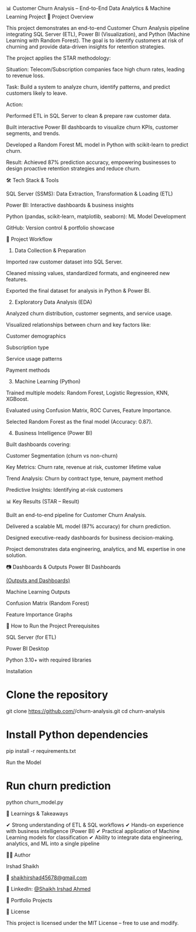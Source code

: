 📊 Customer Churn Analysis – End-to-End Data Analytics & Machine Learning Project
🌟 Project Overview

This project demonstrates an end-to-end Customer Churn Analysis pipeline integrating SQL Server (ETL), Power BI (Visualization), and Python (Machine Learning with Random Forest).
The goal is to identify customers at risk of churning and provide data-driven insights for retention strategies.

The project applies the STAR methodology:

Situation: Telecom/Subscription companies face high churn rates, leading to revenue loss.

Task: Build a system to analyze churn, identify patterns, and predict customers likely to leave.

Action:

Performed ETL in SQL Server to clean & prepare raw customer data.

Built interactive Power BI dashboards to visualize churn KPIs, customer segments, and trends.

Developed a Random Forest ML model in Python with scikit-learn to predict churn.

Result: Achieved 87% prediction accuracy, empowering businesses to design proactive retention strategies and reduce churn.

🛠️ Tech Stack & Tools

SQL Server (SSMS): Data Extraction, Transformation & Loading (ETL)

Power BI: Interactive dashboards & business insights

Python (pandas, scikit-learn, matplotlib, seaborn): ML Model Development

GitHub: Version control & portfolio showcase

📂 Project Workflow
1. Data Collection & Preparation

Imported raw customer dataset into SQL Server.

Cleaned missing values, standardized formats, and engineered new features.

Exported the final dataset for analysis in Python & Power BI.

2. Exploratory Data Analysis (EDA)

Analyzed churn distribution, customer segments, and service usage.

Visualized relationships between churn and key factors like:

Customer demographics

Subscription type

Service usage patterns

Payment methods

3. Machine Learning (Python)

Trained multiple models: Random Forest, Logistic Regression, KNN, XGBoost.

Evaluated using Confusion Matrix, ROC Curves, Feature Importance.

Selected Random Forest as the final model (Accuracy: 0.87).

4. Business Intelligence (Power BI)

Built dashboards covering:

Customer Segmentation (churn vs non-churn)

Key Metrics: Churn rate, revenue at risk, customer lifetime value

Trend Analysis: Churn by contract type, tenure, payment method

Predictive Insights: Identifying at-risk customers

📊 Key Results (STAR – Result)

Built an end-to-end pipeline for Customer Churn Analysis.

Delivered a scalable ML model (87% accuracy) for churn prediction.

Designed executive-ready dashboards for business decision-making.

Project demonstrates data engineering, analytics, and ML expertise in one solution.

📷 Dashboards & Outputs
Power BI Dashboards

[(Outputs and Dashboards)](https://github.com/Irshad45678/Portfolio-Projects/tree/main/Projects/Customer%20Churn%20Analysis/Images)

Machine Learning Outputs

Confusion Matrix (Random Forest)

Feature Importance Graphs

🚀 How to Run the Project
Prerequisites

SQL Server (for ETL)

Power BI Desktop

Python 3.10+ with required libraries

Installation
# Clone the repository
git clone https://github.com/<your-username>/churn-analysis.git
cd churn-analysis

# Install Python dependencies
pip install -r requirements.txt

Run the Model
# Run churn prediction
python churn_model.py

📌 Learnings & Takeaways

✔ Strong understanding of ETL & SQL workflows
✔ Hands-on experience with business intelligence (Power BI)
✔ Practical application of Machine Learning models for classification
✔ Ability to integrate data engineering, analytics, and ML into a single pipeline

🧑‍💻 Author

Irshad Shaikh

📧 shaikhirshad45678@gmail.com

💼 LinkedIn: [@Shaikh Irshad Ahmed](https://www.linkedin.com/in/shaikh-irshad-ahmed-5b570b2a7/)

📂 Portfolio Projects

📜 License

This project is licensed under the MIT License – free to use and modify.
